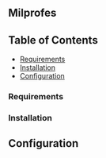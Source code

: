 ## Milprofes

## Table of Contents

- [Requirements](#requirements)
- [Installation](#installation)
- [Configuration](#configuration)

### Requirements

### Installation

## Configuration


